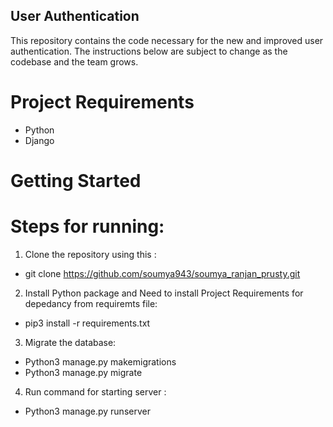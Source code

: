 ## User Authentication

This repository contains the code necessary for the new and improved user authentication. The instructions below are subject to change as the codebase and the team grows.

# Project Requirements
- Python
- Django

# Getting Started  

# Steps for running:
1. Clone the repository using this : 
- git clone https://github.com/soumya943/soumya_ranjan_prusty.git

2. Install Python package and Need to install Project Requirements for depedancy from requiremts file: 
- pip3 install -r requirements.txt 

3. Migrate the database: 
- Python3 manage.py makemigrations
- Python3 manage.py migrate

4. Run command for starting server : 
- Python3 manage.py runserver

